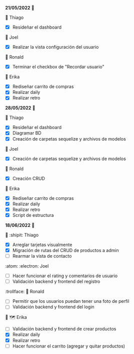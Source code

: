 **21/05/2022** :speech_balloon:

:triangular_flag_on_post: Thiago
- [x] Resideñar el dashboard

:triangular_flag_on_post: Joel 
- [x] Realizar la vista configuración del usuario

:triangular_flag_on_post: Ronald 
- [x] Terminar el checkbox de "Recordar usuario"

:triangular_flag_on_post: Erika 
- [x] Rediseñar carrito de compras 
- [x] Realizar daily 
- [x] Realizar retro

**28/05/2022** :speech_balloon:

:triangular_flag_on_post: Thiago
- [x] Resideñar el dashboard
- [x] Diagramar BD 
- [x] Creación de carpetas sequelize y archivos de modelos

:triangular_flag_on_post: Joel 
- [x] Creación de carpetas sequelize y archivos de modelos

:triangular_flag_on_post: Ronald 
- [x] Creación CRUD

:triangular_flag_on_post: Erika 
- [x] Rediseñar carrito de compras 
- [x] Realizar daily 
- [x] Realizar retro
- [x] Script de estructura 

**18/06/2022** :speech_balloon:

:1st_place_medal: :shipit: Thiago
- [x] Arreglar tarjetas visualmente
- [x] Migración de rutas del CRUD de productos a admin
- [ ] Rearmar la vista de contacto

:atom: :electron: Joel 
- [ ] Hacer funcionar el rating y comentarios de usuario
- [ ] Validación backend y frontend del registro

:trollface: :dragon: Ronald 
- [ ] Permitir que los usuarios puedan tener una foto de perfil
- [ ] Validación backend y frontend del login

:lady_beetle: :world_map: Erika 
- [ ] Validación backend y frontend de crear productos
- [x] Realizar daily 
- [x] Realizar retro
- [ ] Hacer funcionar el carrito (agregar y quitar productos)
